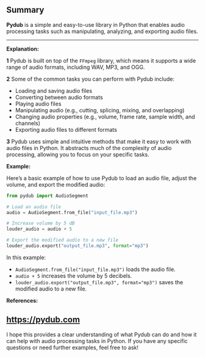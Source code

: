 ## Summary
**Pydub** is a simple and easy-to-use library in Python that enables audio processing tasks such as manipulating, analyzing, and exporting audio files.

---
**Explanation:**

**1**
Pydub is built on top of the `FFmpeg` library, which means it supports a wide range of audio formats, including WAV, MP3, and OGG.

**2**
Some of the common tasks you can perform with Pydub include:
- Loading and saving audio files
- Converting between audio formats
- Playing audio files
- Manipulating audio (e.g., cutting, splicing, mixing, and overlapping)
- Changing audio properties (e.g., volume, frame rate, sample width, and channels)
- Exporting audio files to different formats

**3**
Pydub uses simple and intuitive methods that make it easy to work with audio files in Python. It abstracts much of the complexity of audio processing, allowing you to focus on your specific tasks.

**Example:**

Here’s a basic example of how to use Pydub to load an audio file, adjust the volume, and export the modified audio:

```python
from pydub import AudioSegment

# Load an audio file
audio = AudioSegment.from_file("input_file.mp3")

# Increase volume by 5 dB
louder_audio = audio + 5

# Export the modified audio to a new file
louder_audio.export("output_file.mp3", format="mp3")
```

In this example:
- `AudioSegment.from_file("input_file.mp3")` loads the audio file.
- `audio + 5` increases the volume by 5 decibels.
- `louder_audio.export("output_file.mp3", format="mp3")` saves the modified audio to a new file.

**References:**

## https://pydub.com

I hope this provides a clear understanding of what Pydub can do and how it can help with audio processing tasks in Python. If you have any specific questions or need further examples, feel free to ask!